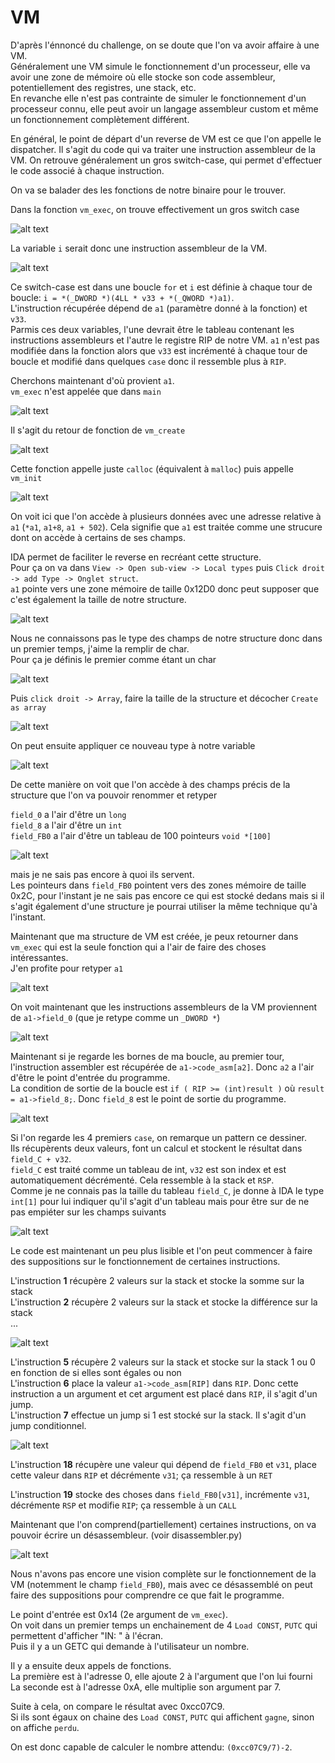 # VM

D'après l'énnoncé du challenge, on se doute que l'on va avoir affaire à une VM.  
Généralement une VM simule le fonctionnement d'un processeur, elle va avoir une zone de mémoire où elle stocke son code assembleur, potentiellement des registres, une stack, etc.  
En revanche elle n'est pas contrainte de simuler le fonctionnement d'un processeur connu, elle peut avoir un langage assembleur custom et même un fonctionnement complètement différent.

En général, le point de départ d'un reverse de VM est ce que l'on appelle le dispatcher. 
Il s'agit du code qui va traiter une instruction assembleur de la VM. On retrouve généralement un gros switch-case, qui permet d'effectuer le code associé à chaque instruction.

On va se balader des les fonctions de notre binaire pour le trouver.

Dans la fonction `vm_exec`, on trouve effectivement un gros switch case

![alt text](imgs/image.png)

La variable `i` serait donc une instruction assembleur de la VM.

![alt text](imgs/image-1.png)

Ce switch-case est dans une boucle `for` et `i` est définie à chaque tour de boucle: `i = *(_DWORD *)(4LL * v33 + *(_QWORD *)a1)`.  
L'instruction récupérée dépend de `a1` (paramètre donné à la fonction) et `v33`.  
Parmis ces deux variables, l'une devrait être le tableau contenant les instructions assembleurs et l'autre le registre RIP de notre VM.
`a1` n'est pas modifiée dans la fonction alors que `v33` est incrémenté à chaque tour de boucle et modifié dans quelques `case` donc il ressemble plus à `RIP`.

Cherchons maintenant d'où provient `a1`.  
`vm_exec` n'est appelée que dans `main`

![alt text](imgs/image-2.png)

Il s'agit du retour de fonction de `vm_create`

![alt text](imgs/image-3.png)

Cette fonction appelle juste `calloc` (équivalent à `malloc`) puis appelle `vm_init`

![alt text](imgs/image-4.png)

On voit ici que l'on accède à plusieurs données avec une adresse relative à `a1` (`*a1`, `a1+8`, `a1 + 502`).
Cela signifie que `a1` est traitée comme une strucure dont on accède à certains de ses champs.

IDA permet de faciliter le reverse en recréant cette structure.  
Pour ça on va dans `View -> Open sub-view -> Local types` puis `Click droit -> add Type -> Onglet struct`.  
`a1` pointe vers une zone mémoire de taille 0x12D0 donc peut supposer que c'est également la taille de notre structure.

![alt text](imgs/image-5.png)

Nous ne connaissons pas le type des champs de notre structure donc dans un premier temps, j'aime la remplir de char.  
Pour ça je définis le premier comme étant un char

![alt text](imgs/image-6.png)

Puis `click droit -> Array`, faire la taille de la structure et décocher `Create as array`

![alt text](imgs/image-7.png)

On peut ensuite appliquer ce nouveau type à notre variable

![alt text](imgs/image-8.png)

De cette manière on voit que l'on accède à des champs précis de la structure que l'on va pouvoir renommer et retyper

`field_0` a l'air d'être un `long`  
`field_8` a l'air d'être un `int`  
`field_FB0` a l'air d'être un tableau de 100 pointeurs `void *[100]`

![alt text](imgs/image-9.png)

mais je ne sais pas encore à quoi ils servent.  
Les pointeurs dans `field_FB0` pointent vers des zones mémoire de taille 0x2C, pour l'instant je ne sais pas encore ce qui est stocké dedans mais si il s'agit également d'une structure je pourrai utiliser la même technique qu'à l'instant.

Maintenant que ma structure de VM est créée, je peux retourner dans `vm_exec` qui est la seule fonction qui a l'air de faire des choses intéressantes.  
J'en profite pour retyper `a1`

![alt text](imgs/image-10.png)

On voit maintenant que les instructions assembleurs de la VM proviennent de `a1->field_0` (que je retype comme un `_DWORD *`)

![alt text](imgs/image-11.png)

Maintenant si je regarde les bornes de ma boucle, au premier tour, l'instruction assembler est récupérée de `a1->code_asm[a2]`. Donc `a2` a l'air d'être le point d'entrée du programme.  
La condition de sortie de la boucle est `if ( RIP >= (int)result )` où `result = a1->field_8;`. Donc `field_8` est le point de sortie du programme.

![alt text](imgs/image-12.png)

Si l'on regarde les 4 premiers `case`, on remarque un pattern ce dessiner.  
Ils récupèrents deux valeurs, font un calcul et stockent le résultat dans `field_C + v32`.  
`field_C` est traité comme un tableau de int, `v32` est son index et est automatiquement décrémenté. Cela ressemble à la stack et `RSP`.  
Comme je ne connais pas la taille du tableau `field_C`, je donne à IDA le type `int[1]` pour lui indiquer qu'il s'agit d'un tableau mais pour être sur de ne pas empiéter sur les champs suivants

![alt text](imgs/image-13.png)

Le code est maintenant un peu plus lisible et l'on peut commencer à faire des suppositions sur le fonctionnement de certaines instructions.

L'instruction **1** récupère 2 valeurs sur la stack et stocke la somme sur la stack  
L'instruction **2** récupère 2 valeurs sur la stack et stocke la différence sur la stack  
...

![alt text](imgs/image-14.png)

L'instruction **5** récupère 2 valeurs sur la stack et stocke sur la stack 1 ou 0 en fonction de si elles sont égales ou non  
L'instruction **6** place la valeur `a1->code_asm[RIP]` dans `RIP`. Donc cette instruction a un argument et cet argument est placé dans `RIP`, il s'agit d'un jump.  
L'instruction **7** effectue un jump si 1 est stocké sur la stack. Il s'agit d'un jump conditionnel.  

![alt text](imgs/image-15.png)

L'instruction **18** récupère une valeur qui dépend de `field_FB0` et `v31`, place cette valeur dans `RIP` et décrémente `v31`; ça ressemble à un `RET`

L'instruction **19** stocke des choses dans `field_FB0[v31]`, incrémente `v31`, décrémente `RSP` et modifie `RIP`; ça ressemble à un `CALL`

Maintenant que l'on comprend(partiellement) certaines instructions, on va pouvoir écrire un désassembleur. (voir disassembler.py)

![alt text](imgs/image-17.png)

Nous n'avons pas encore une vision complète sur le fonctionnement de la VM (notemment le champ `field_FB0`), mais avec ce désassemblé on peut faire des suppositions pour comprendre ce que fait le programme.

Le point d'entrée est 0x14 (2e argument de `vm_exec`).  
On voit dans un premier temps un enchainement de 4 `Load CONST`, `PUTC` qui permettent d'afficher "IN: " à l'écran.  
Puis il y a un GETC qui demande à l'utilisateur un nombre.

Il y a ensuite deux appels de fonctions.  
La première est à l'adresse 0, elle ajoute 2 à l'argument que l'on lui fourni  
La seconde est à l'adresse 0xA, elle multiplie son argument par 7.

Suite à cela, on compare le résultat avec 0xcc07C9.  
Si ils sont égaux on chaine des `Load CONST`, `PUTC` qui affichent `gagne`, sinon on affiche `perdu`.

On est donc capable de calculer le nombre attendu: `(0xcc07C9/7)-2`.
